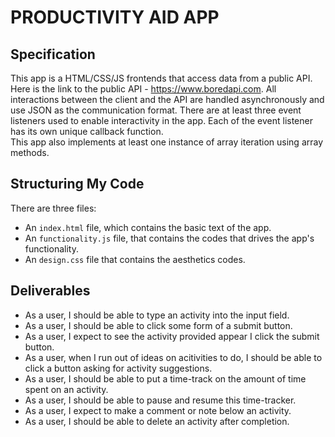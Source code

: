 # PRODUCTIVITY AID APP

## Specification
This app is a HTML/CSS/JS frontends that access data from a public API. 
Here is the link to the public API - https://www.boredapi.com. All interactions 
between the client and the API are handled asynchronously and use JSON as the 
communication format. There are at least three event listeners used to enable 
interactivity in the app. Each of the event listener has its own unique callback function.  
This app also implements at least one instance of array iteration using array methods. 


## Structuring My Code
There are three files:
* An `index.html`  file, which contains the basic text of the app. 
* An `functionality.js` file, that contains the codes that drives the app's functionality.
* An `design.css` file that contains the aesthetics codes.


## Deliverables
* As a user, I should be able to type an activity into the input field.
* As a user, I should be able to click some form of a submit button.
* As a user, I expect to see the activity provided appear I click the submit button.
* As a user, when I run out of ideas on acitivities to do, I should be able to click a button 
asking for activity suggestions.
* As a user, I should be able to put a time-track on the amount of time spent on an activity.
* As a user, I should be able to pause and resume this time-tracker. 
* As a user, I expect to make a comment or note below an activity.
* As a user, I should be able to delete an activity after completion. 





